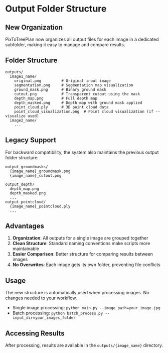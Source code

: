 # Output Folder Structure

## New Organization

PixToTreePlan now organizes all output files for each image in a dedicated subfolder, making it easy to manage and compare results.

## Folder Structure

```
outputs/
  image1_name/
    original.png         # Original input image
    segmentation.png     # Segmentation map visualization
    ground_mask.png      # Binary ground mask
    cutout.png           # Transparent cutout using the mask
    depth_map.png        # Full depth map
    depth_masked.png     # Depth map with ground mask applied
    point_cloud.ply      # 3D point cloud data
    point_cloud_visualization.png  # Point cloud visualization (if --visualize used)
  image2_name/
    ...
```

## Legacy Support

For backward compatibility, the system also maintains the previous output folder structure:

```
output_groundmasks/
  {image_name}_groundmask.png
  {image_name}_cutout.png
  ...
output_depth/
  depth_map.png
  depth_masked.png
  ...
output_pointcloud/
  {image_name}_pointcloud.ply
  ...
```

## Advantages

1. **Organization**: All outputs for a single image are grouped together
2. **Clean Structure**: Standard naming conventions make scripts more maintainable
3. **Easier Comparison**: Better structure for comparing results between images
4. **No Overwrites**: Each image gets its own folder, preventing file conflicts

## Usage

The new structure is automatically used when processing images. No changes needed to your workflow.

- Single image processing: `python main.py --image_path=your_image.jpg`
- Batch processing: `python batch_process.py --input_dir=your_images_folder`

## Accessing Results

After processing, results are available in the `outputs/{image_name}` directory.
